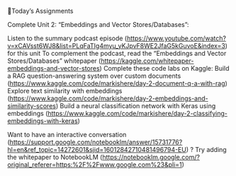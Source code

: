 🎒Today’s Assignments

Complete Unit 2: “Embeddings and Vector Stores/Databases”:

Listen to the summary podcast episode (https://www.youtube.com/watch?v=xCAVsst6WJ8&list=PLqFaTIg4myu_yKJpvF8WE2JfaG5kGuvoE&index=3) for this unit
To complement the podcast, read the “Embeddings and Vector Stores/Databases” whitepaper (https://kaggle.com/whitepaper-embeddings-and-vector-stores)
Complete these code labs on Kaggle:
Build a RAG question-answering system over custom documents (https://www.kaggle.com/code/markishere/day-2-document-q-a-with-rag)
Explore text similarity with embeddings (https://www.kaggle.com/code/markishere/day-2-embeddings-and-similarity-scores)
Build a neural classification network with Keras using embeddings (https://www.kaggle.com/code/markishere/day-2-classifying-embeddings-with-keras)

Want to have an interactive conversation (https://support.google.com/notebooklm/answer/15731776?hl=en&ref_topic=14272601&sjid=16012842710481496794-EU) ? Try adding the whitepaper to NotebookLM (https://notebooklm.google.com/?original_referer=https:%2F%2Fwww.google.com%23&pli=1)
